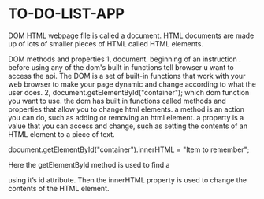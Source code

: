 # TO-DO-LIST-APP
DOM
HTML webpage file is called a document. HTML documents are made up of lots of smaller pieces of HTML called HTML elements.


DOM methods and properties
1, document.
beginning of an instruction .
before using any of the dom's built in functions tell browser u want to access the api.
The DOM is a set of built-in functions that work with your web browser to make your page dynamic and change according to what the user does.
2, document.getElementById("container");
which dom function you want to use. the dom has built in functions called methods and properties that allow you to change html elements.
a method is an action you can do, such as adding or removing an html element.
a property is a value that you can access and change, such as setting the contents of an HTML element to a piece of text.


document.getElementById("container").innerHTML = "Item to remember";

Here the getElementById method is used to find a <div> using it’s id attribute. Then the innerHTML property is used to change the contents of the HTML element.

